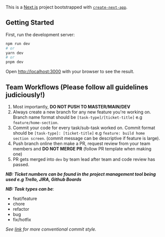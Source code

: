 This is a [Next.js](https://nextjs.org/) project bootstrapped with [`create-next-app`](https://github.com/vercel/next.js/tree/canary/packages/create-next-app).

## Getting Started

First, run the development server:

```bash
npm run dev
# or
yarn dev
# or
pnpm dev
```

Open [http://localhost:3000](http://localhost:3000) with your browser to see the result.

## Team Workflows (Please follow all guidelines judiciously!)

1. Most importantly, **DO NOT PUSH TO MASTER/MAIN/DEV**
2. Always create a new branch for any new feature you're working on. Branch name format should be `[task-type]/[ticket-title]` e.g `feature/home-section`.
3. Commit your code for every task/sub-task worked on. Commit format should be `[task-type]: [ticket-title]` e.g `feature: build home section screen`. (commit message can be descriptive if feature is large).
4. Push branch online then make a PR, request review from your team members and **DO NOT MERGE PR** (follow PR template when making one)
5. PR gets merged into `dev` by team lead after team and code review has passed.

**_NB: Ticket numbers can be found in the project management tool being used e.g Trello, JIRA, Github Boards_**

**_NB: Task types can be_**:

- feat/feature
- chore
- refactor
- bug
- fix/hotfix

_See [link](https://kapeli.com/cheat_sheets/Conventional_Commits.docset/Contents/Resources/Documents/index) for more conventional commit style._
